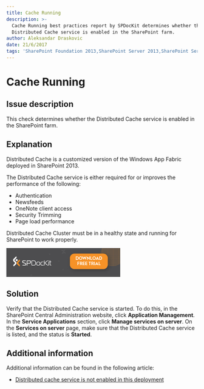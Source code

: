 ```yaml
---
title: Cache Running
description: >-
  Cache Running best practices report by SPDocKit determines whether the
  Distributed Cache service is enabled in the SharePoint farm.
author: Aleksandar Draskovic
date: 21/6/2017
tags: 'SharePoint Foundation 2013,SharePoint Server 2013,SharePoint Server 2016'
---
```


# Cache Running

## Issue description

This check determines whether the Distributed Cache service is enabled in the SharePoint farm.

## Explanation

Distributed Cache is a customized version of the Windows App Fabric deployed in SharePoint 2013.

The Distributed Cache service is either required for or improves the performance of the following:

* Authentication
* Newsfeeds
* OneNote client access
* Security Trimming
* Page load performance

Distributed Cache Cluster must be in a healthy state and running for SharePoint to work properly.

[![Download SPDocKit](../../.gitbook/assets/spdockit_download.png)](http://bit.ly/2US0Zna)

## Solution

Verify that the Distributed Cache service is started. To do this, in the SharePoint Central Administration website, click **Application Management**. In the **Service Applications** section, click **Manage services on server**. On the **Services on server** page, make sure that the Distributed Cache service is listed, and the status is **Started**.

## Additional information

Additional information can be found in the following article:

* [Distributed cache service is not enabled in this deployment](https://technet.microsoft.com/en-us/library/jj891121.aspx)

